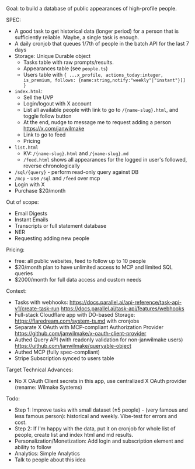 Goal: to build a database of public appearances of high-profile people.

SPEC:

- A good task to get historical data (longer period) for a person that is sufficiently reliable. Maybe, a single task is enough.
- A daily cronjob that queues 1/7th of people in the batch API for the last 7 days
- Storage: Unique Durable object
  - Tasks table with raw prompts/results.
  - Appearances table (see `people.ts`)
  - Users table with `{ ...x_profile, actions_today:integer, is_premium, follows: {name:string,notify:"weekly"|"instant"}[] }`
- `index.html`:
  - Sell the UVP
  - Login/logout with X account
  - List all available people with link to go to `/{name-slug}.html`, and toggle follow button
  - At the end, nudge to message me to request adding a person https://x.com/janwilmake
  - Link to go to feed
  - Pricing
- `list.html`
  - KV: `/{name-slug}.html` and `/{name-slug}.md`
  - `/feed.html` shows all appearances for the logged in user's followed, reverse chronologically
- `/sql/{query}` - perform read-only query against DB
- `/mcp` - use `/sql` and `/feed` over mcp
- Login with X
- Purchase $20/month

Out of scope:

- Email Digests
- Instant Emails
- Transcripts or full statement database
- NER
- Requesting adding new people

Pricing:

- free: all public websites, feed to follow up to 10 people
- $20/month plan to have unlimited access to MCP and limited SQL queries
- $2000/month for full data access and custom needs

Context:

- Tasks with webhooks: https://docs.parallel.ai/api-reference/task-api-v1/create-task-run https://docs.parallel.ai/task-api/features/webhooks
- Full-stack Cloudflare app with DO-based Storage: https://flaredream.com/system-ts.md with cronjobs
- Separate X OAuth with MCP-compliant Authorization Provider https://github.com/janwilmake/x-oauth-client-provider
- Authed Query API (with readonly validation for non-janwilmake users) https://uithub.com/janwilmake/queryable-object
- Authed MCP (fully spec-compliant)
- Stripe Subscription synced to users table

Target Technical Advances:

- No X OAuth Client secrets in this app, use centralized X OAuth provider (rename: Wilmake Systems)

Todo:

- Step 1: Improve tasks with small dataset (±5 people) - (very famous and less famous person): historical and weekly. Vibe-test for errors and cost.
- Step 2: If I'm happy with the data, put it on cronjob for whole list of people, create list and index html and md results.
- Personalization/Monetization: Add login and subscription element and ability to follow
- Analytics: Simple Analytics
- Talk to people about this idea
